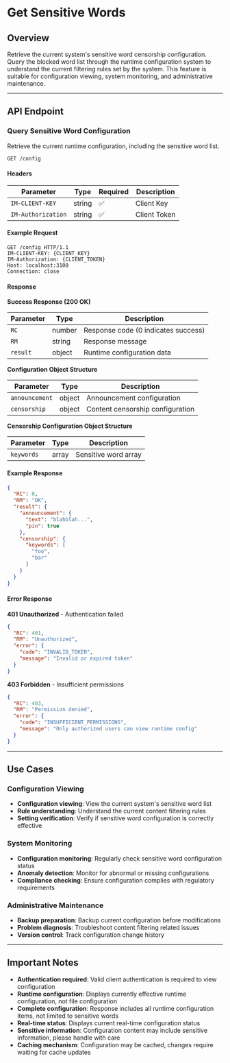 # Get Sensitive Words

## Overview

Retrieve the current system's sensitive word censorship configuration. Query the blocked word list through the runtime configuration system to understand the current filtering rules set by the system. This feature is suitable for configuration viewing, system monitoring, and administrative maintenance.

------

## API Endpoint

### Query Sensitive Word Configuration

Retrieve the current runtime configuration, including the sensitive word list.

```http
GET /config
```

#### Headers

| Parameter | Type | Required | Description |
| ---- | ---- | ---- | ---- |
| `IM-CLIENT-KEY` | string | ✅ | Client Key |
| `IM-Authorization` | string | ✅ | Client Token |

#### Example Request

```http
GET /config HTTP/1.1
IM-CLIENT-KEY: {CLIENT_KEY}
IM-Authorization: {CLIENT_TOKEN}
Host: localhost:3100
Connection: close
```

#### Response

**Success Response (200 OK)**

| Parameter | Type | Description |
| ---- | ---- | ---- |
| `RC` | number | Response code (0 indicates success) |
| `RM` | string | Response message |
| `result` | object | Runtime configuration data |

**Configuration Object Structure**

| Parameter | Type | Description |
| ---- | ---- | ---- |
| `announcement` | object | Announcement configuration |
| `censorship` | object | Content censorship configuration |

**Censorship Configuration Object Structure**

| Parameter | Type | Description |
| ---- | ---- | ---- |
| `keywords` | array | Sensitive word array |

#### Example Response

```json
{
  "RC": 0,
  "RM": "OK",
  "result": {
    "announcement": {
      "text": "blahblah...",
      "pin": true
    },
    "censorship": {
      "keywords": [
        "foo",
        "bar"
      ]
    }
  }
}
```

#### Error Response

**401 Unauthorized** - Authentication failed

```json
{
  "RC": 401,
  "RM": "Unauthorized",
  "error": {
    "code": "INVALID_TOKEN",
    "message": "Invalid or expired token"
  }
}
```

**403 Forbidden** - Insufficient permissions

```json
{
  "RC": 403,
  "RM": "Permission denied",
  "error": {
    "code": "INSUFFICIENT_PERMISSIONS",
    "message": "Only authorized users can view runtime config"
  }
}
```

------

## Use Cases

### Configuration Viewing
- **Configuration viewing**: View the current system's sensitive word list
- **Rule understanding**: Understand the current content filtering rules
- **Setting verification**: Verify if sensitive word configuration is correctly effective

### System Monitoring
- **Configuration monitoring**: Regularly check sensitive word configuration status
- **Anomaly detection**: Monitor for abnormal or missing configurations
- **Compliance checking**: Ensure configuration complies with regulatory requirements

### Administrative Maintenance
- **Backup preparation**: Backup current configuration before modifications
- **Problem diagnosis**: Troubleshoot content filtering related issues
- **Version control**: Track configuration change history

------

## Important Notes

- **Authentication required**: Valid client authentication is required to view configuration
- **Runtime configuration**: Displays currently effective runtime configuration, not file configuration
- **Complete configuration**: Response includes all runtime configuration items, not limited to sensitive words
- **Real-time status**: Displays current real-time configuration status
- **Sensitive information**: Configuration content may include sensitive information, please handle with care
- **Caching mechanism**: Configuration may be cached, changes require waiting for cache updates